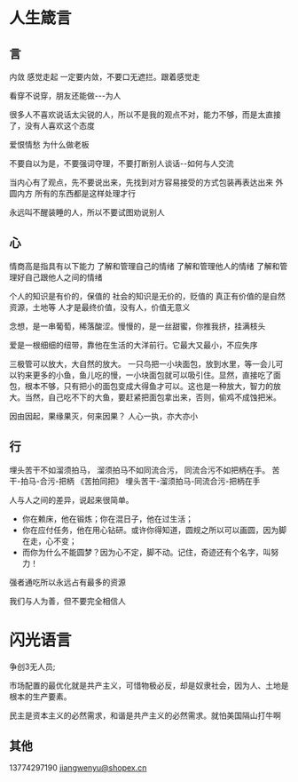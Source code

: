 # 人生箴言
## 言
内敛 感觉走起
一定要内敛，不要口无遮拦。跟着感觉走

看穿不说穿，朋友还能做---为人

很多人不喜欢说话太尖锐的人，所以不是我的观点不对，能力不够，而是太直接了，没有人喜欢这个态度

爱恨情愁        为什么做老板

不要自以为是，不要强词夺理，不要打断别人谈话--如何与人交流

当内心有了观点，先不要说出来，先找到对方容易接受的方式包装再表达出来
外圆内方  所有的东西都是这样处理才行

永远叫不醒装睡的人，所以不要试图劝说别人

## 心
情商高是指具有以下能力
了解和管理自己的情绪
了解和管理他人的情绪
了解和管理好自己跟他人之间的情绪

个人的知识是有价的，保值的
社会的知识是无价的，贬值的
真正有价值的是自然资源，土地等
人才是最终价值，没有人，价值无意义

念想，是一串葡萄，稀落酸涩。慢慢的，是一丝甜蜜，你推我挤，挂满枝头

爱是一根细细的纽带，靠他在生活的大洋前行。它最大又最小，不应失序

三极管可以放大，大自然的放大。
一只鸟把一小块面包，放到水里，等一会儿可以钓来更多的小鱼，鱼儿吃的慢，一小块面包就可以吸引住。显然，直接吃了面包，根本不够，只有把小的面包变成大得鱼才可以。这也是一种放大，智力的放大。当然，自己吃不下的大鱼，要赶紧把面包拿出来，否则，偷鸡不成蚀把米。

因由因起，果缘果灭，何来因果？
人心一执，亦大亦小

## 行
埋头苦干不如溜须拍马，
溜须拍马不如同流合污，
同流合污不如把柄在手。
苦干-拍马-合污-把柄  《苦拍同把》
埋头苦干-溜须拍马-同流合污-把柄在手

人与人之间的差异，说起来很简单。
- 你在赖床，他在锻炼；你在混日子，他在过生活；
- 你在应付任务，他在用心钻研。或许你得知道，圆规之所以可以画圆，因为脚在走，心不变；
- 而你为什么不能圆梦？因为心不定，脚不动。记住，奇迹还有个名字，叫努力！

强者通吃所以永远占有最多的资源

我们与人为善，但不要完全相信人

# 闪光语言

争创3无人员;

市场配置的最优化就是共产主义，可惜物极必反，却是奴隶社会，因为人、土地是根本的生产要素。

民主是资本主义的必然需求，和谐是共产主义的必然需求。就怕美国隔山打牛啊

## 其他
13774297190 jiangwenyu@shopex.cn
